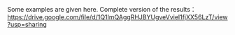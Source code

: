 Some examples are given here. Complete version of the results：
https://drive.google.com/file/d/1Q1ImQAggRHJBYUgveVviel1fjXX56LzT/view?usp=sharing
